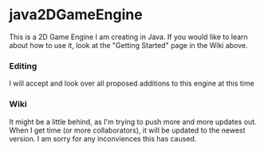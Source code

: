 # java2DGameEngine
This is a 2D Game Engine I am creating in Java. If you would like to learn about how to use it, look at the "Getting Started" page in the Wiki above.

### Editing
I will accept and look over all proposed additions to this engine at this time

### Wiki
It might be a little behind, as I'm trying to push more and more updates out. When I get time (or more collaborators), it will be updated to the newest version. I am sorry for any inconviences this has caused.
